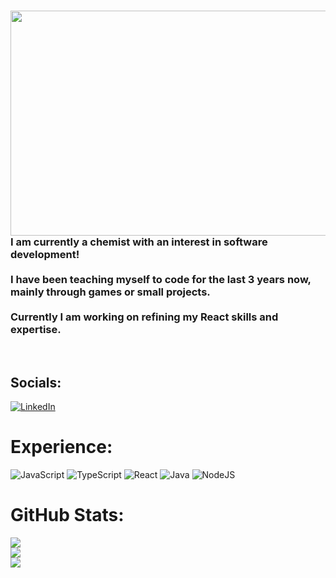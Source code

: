 <!DOCTYPE html>
<html>
  <body>
    <div class="container">
      <div class="image">
        <img align="left" src="https://github.com/NathanGramm/NathanGramm/assets/129813887/8d9d55d3-7869-470c-bad0-1166cac7b05a" width="640" height="360"/>
      </div>
      <div class="text">
        <h3 align>
          I am currently a chemist with an interest in software development! <br><br>I have been teaching myself to code for the last 3 years now, mainly through games or small projects.<br><br>Currently I am working on refining my React skills and expertise.
        </h3>
      </div>
      <br clear="left"/>
    </div>
  </body>
</html>
  

## Socials:
[![LinkedIn](https://img.shields.io/badge/LinkedIn-%230077B5.svg?logo=linkedin&logoColor=white)](https://linkedin.com/in/nathan-gramm-759799194) 

# Experience:
![JavaScript](https://img.shields.io/badge/javascript-%23323330.svg?style=for-the-badge&logo=javascript&logoColor=%23F7DF1E) ![TypeScript](https://img.shields.io/badge/typescript-%23007ACC.svg?style=for-the-badge&logo=typescript&logoColor=white) ![React](https://img.shields.io/badge/react-%2320232a.svg?style=for-the-badge&logo=react&logoColor=%2361DAFB) ![Java](https://img.shields.io/badge/java-%23ED8B00.svg?style=for-the-badge&logo=java&logoColor=white) ![NodeJS](https://img.shields.io/badge/node.js-6DA55F?style=for-the-badge&logo=node.js&logoColor=white)
# GitHub Stats:
![](https://github-readme-stats.vercel.app/api?username=NathanGramm&theme=react&hide_border=true&include_all_commits=true&count_private=false)<br/>
![](https://github-readme-streak-stats.herokuapp.com/?user=NathanGramm&theme=react&hide_border=true)<br/>
![](https://github-readme-stats.vercel.app/api/top-langs/?username=NathanGramm&theme=react&hide_border=true&include_all_commits=true&count_private=false&layout=compact)

<!-- Proudly created with GPRM ( https://gprm.itsvg.in ) -->
